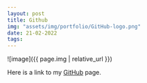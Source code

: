 ```yaml
---
layout: post
title: Github
img: "assets/img/portfolio/GitHub-logo.png"
date: 21-02-2022
tags: 
---
```


![image]({{ page.img | relative_url }})

Here is a link to my [GitHub](https://github.com/sumayaaden) page.
